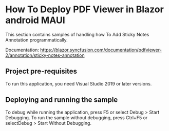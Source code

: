 # How To Deploy PDF Viewer in Blazor android MAUI

This section contains samples of handling how To Add Sticky Notes Annotation programmatically.

Documentation: https://blazor.syncfusion.com/documentation/pdfviewer-2/annotation/sticky-notes-annotation

## Project pre-requisites
To run this application, you need Visual Studio 2019 or later versions.

## Deploying and running the sample
To debug while running the application, press F5 or select Debug > Start Debugging. To run the sample without debugging, press Ctrl+F5 or selectDebug > Start Without Debugging.